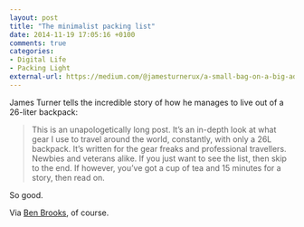 ```yaml
---
layout: post
title: "The minimalist packing list"
date: 2014-11-19 17:05:16 +0100
comments: true
categories: 
- Digital Life
- Packing Light
external-url: https://medium.com/@jamesturnerux/a-small-bag-on-a-big-adventure-5e4851ac7801
---
```


James Turner tells the incredible story of how he manages to live out of a 26-liter backpack:

> This is an unapologetically long post. It’s an in-depth look at what gear I use to travel around the world, constantly, with only a 26L backpack. It’s written for the gear freaks and professional travellers. Newbies and veterans alike. If you just want to see the list, then skip to the end. If however, you’ve got a cup of tea and 15 minutes for a story, then read on.

So good. 

Via [Ben Brooks](https://brooksreview.net/2014/11/traveling-with-the-smart-alec/), of course.